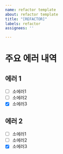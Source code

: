 ```yaml
---
name: refactor template
about: refactor template
title: "[REFACTOR]"
labels: refactor
assignees: ''

---
```


# 주요 에러 내역

## 에러 1
- [ ] 소에러1
- [ ] 소에러2
- [x] 소에러3

## 에러 2
- [ ] 소에러1
- [ ] 소에러2
- [x] 소에러3
